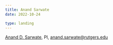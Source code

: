 ```yaml
---
title: Anand Sarwate
date: 2022-10-24

type: landing
---
```


[Anand D. Sarwate](https://adsarwate.github.io/), PI, [anand.sarwate@rutgers.edu](mailto:anand.sarwate@rutgers.edu)